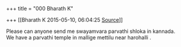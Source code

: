 +++
title = "000 Bharath K"

+++
[[Bharath K	2015-05-10, 06:04:25 [Source](https://groups.google.com/g/samskrita/c/jxjg0ZnqicA)]]



Please can anyone send me swayamvara parvathi shloka in kannada.  
We have a parvathi temple in mallige mettilu near harohalli .

